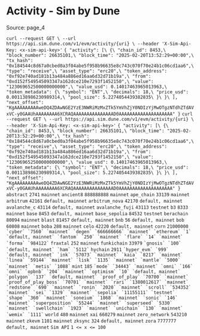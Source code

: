 # Activity - Sim by Dune

Source: page_4

`curl --request GET \
  --url https://api.sim.dune.com/v1/evm/activity/{uri} \
  --header 'X-Sim-Api-Key: <x-sim-api-key>'` `{
"activity": [\
    {\
      "chain_id": 8453,\
      "block_number": 26635101,\
      "block_time": "2025-02-20T13:52:29+00:00",\
      "tx_hash": "0x184544c8d67a0cbed0a3f04abe5f958b96635e8c743c070f70e24b1c06cd1aa6",\
      "type": "receive",\
      "asset_type": "erc20",\
      "token_address": "0xf92e740ad181b13a484a886ed16aa6d32d71b19a",\
      "from": "0xd152f549545093347a162dce210e7293f1452150",\
      "value": "123069652500000000000",\
      "value_usd": 0.14017463965013963,\
      "token_metadata": {\
        "symbol": "ENT",\
        "decimals": 18,\
        "price_usd": 0.001138986230989314,\
        "pool_size": 5.2274054439382835\
      }\
    }\
],
"next_offset": "KgAAAAAAAAAweDQ4ZDAwNGE2YzE3NWRiMzMxZTk5YmVhZjY0NDIzYjMwOTgzNTdhZTdAVxVC-y0GAAUhAAAAAAAA6XCRAQAAAAAAAAAAAAAAAD0AAAAAAAAAAAAAAAAAAAA"
}` `curl --request GET \
  --url https://api.sim.dune.com/v1/evm/activity/{uri} \
  --header 'X-Sim-Api-Key: <x-sim-api-key>'` `{
"activity": [\
    {\
      "chain_id": 8453,\
      "block_number": 26635101,\
      "block_time": "2025-02-20T13:52:29+00:00",\
      "tx_hash": "0x184544c8d67a0cbed0a3f04abe5f958b96635e8c743c070f70e24b1c06cd1aa6",\
      "type": "receive",\
      "asset_type": "erc20",\
      "token_address": "0xf92e740ad181b13a484a886ed16aa6d32d71b19a",\
      "from": "0xd152f549545093347a162dce210e7293f1452150",\
      "value": "123069652500000000000",\
      "value_usd": 0.14017463965013963,\
      "token_metadata": {\
        "symbol": "ENT",\
        "decimals": 18,\
        "price_usd": 0.001138986230989314,\
        "pool_size": 5.2274054439382835\
      }\
    }\
],
"next_offset": "KgAAAAAAAAAweDQ4ZDAwNGE2YzE3NWRiMzMxZTk5YmVhZjY0NDIzYjMwOTgzNTdhZTdAVxVC-y0GAAUhAAAAAAAA6XCRAQAAAAAAAAAAAAAAAD0AAAAAAAAAAAAAAAAAAAA"
}` `abstract` `2741` `mainnet` `ancient8` `888888888` `mainnet` `ape_chain` `33139` `mainnet` `arbitrum` `42161` `default, mainnet` `arbitrum_nova` `42170` `default, mainnet` `avalanche_c` `43114` `default, mainnet` `avalanche_fuji` `43113` `testnet` `b3` `8333` `mainnet` `base` `8453` `default, mainnet` `base_sepolia` `84532` `testnet` `berachain` `80094` `mainnet` `blast` `81457` `default, mainnet` `bnb` `56` `default, mainnet` `bob` `60808` `mainnet` `boba` `288` `mainnet` `celo` `42220` `default, mainnet` `corn` `21000000` `` `cyber` `7560` `mainnet` `degen` `666666666` `mainnet` `ethereum` `1` `default, mainnet` `fantom` `250` `mainnet` `flare` `14` `mainnet` `forma` `984122` `` `fraxtal` `252` `mainnet` `funkichain` `33979` `` `gnosis` `100` `default, mainnet` `ham` `5112` `` `hychain` `2911` `` `hyper_evm` `999` `default, mainnet` `ink` `57073` `mainnet` `kaia` `8217` `mainnet` `linea` `59144` `mainnet` `lisk` `1135` `mainnet` `mantle` `5000` `mainnet` `metis` `1088` `` `mint` `185` `` `mode` `34443` `mainnet` `omni` `166` `omni` `opbnb` `204` `mainnet` `optimism` `10` `default, mainnet` `polygon` `137` `default, mainnet` `proof_of_play` `70700` `mainnet` `proof_of_play_boss` `70701` `mainnet` `rari` `1380012617` `mainnet` `redstone` `690` `mainnet` `ronin` `2020` `mainnet` `scroll` `534352` `mainnet` `sei` `1329` `mainnet` `sepolia` `11155111` `testnet` `shape` `360` `mainnet` `soneium` `1868` `mainnet` `sonic` `146` `mainnet` `superposition` `55244` `mainnet` `superseed` `5330` `mainnet` `swellchain` `1923` `mainnet` `unichain` `130` `mainnet` `wemix` `1111` `` `world` `480` `mainnet` `xai` `660279` `mainnet` `zero_network` `543210` `mainnet` `zkevm` `1101` `mainnet` `zksync` `324` `default, mainnet` `zora` `7777777` `default, mainnet` `Sim API` `1 <= x <= 100`

```

```

```

```

```

```

```

```